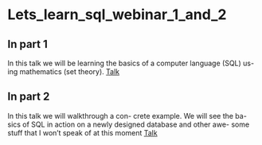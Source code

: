# Lets_learn_sql_webinar_1_and_2
## In part 1
In this talk we will be learning the basics of a computer language (SQL) us- ing mathematics (set theory).
[Talk](https://pages.github.com/)

## In part 2
In this talk we will walkthrough a con- crete example. We will see the ba- sics of SQL in action on a newly designed database and other awe- some stuff that I won’t speak of at this moment
[Talk](https://pages.github.com/)
